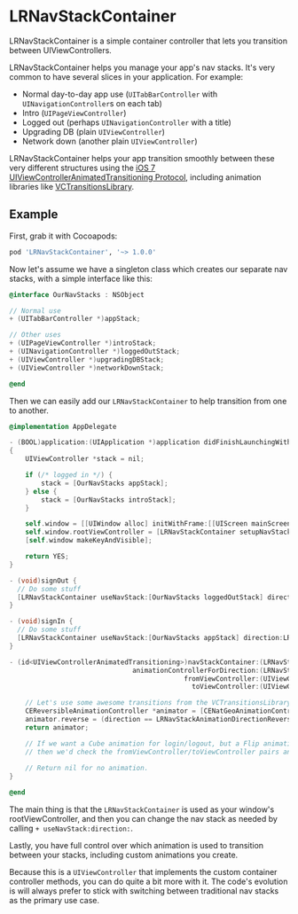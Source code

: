LRNavStackContainer
===================

LRNavStackContainer is a simple container controller that lets you transition between UIViewControllers.

LRNavStackContainer helps you manage your app's nav stacks. It's very common to have several slices in your application. For example:

  - Normal day-to-day app use (`UITabBarController` with `UINavigationController`s on each tab)
  - Intro (`UIPageViewController`)
  - Logged out (perhaps `UINavigationController` with a title)
  - Upgrading DB (plain `UIViewController`)
  - Network down (another plain `UIViewController`)

LRNavStackContainer helps your app transition smoothly between these very different structures using the [iOS 7 UIViewControllerAnimatedTransitioning Protocol](https://developer.apple.com/library/ios/documentation/UIKit/Reference/UIViewControllerAnimatedTransitioning_Protocol/Reference/Reference.html#//apple_ref/doc/uid/TP40013387), including animation libraries like [VCTransitionsLibrary](https://github.com/ColinEberhardt/VCTransitionsLibrary/).

## Example

First, grab it with Cocoapods:

```sh
pod 'LRNavStackContainer', '~> 1.0.0'
```

Now let's assume we have a singleton class which creates our separate nav stacks, with a simple interface like this:

``` objective-c
@interface OurNavStacks : NSObject

// Normal use
+ (UITabBarController *)appStack;

// Other uses
+ (UIPageViewController *)introStack;
+ (UINavigationController *)loggedOutStack;
+ (UIViewController *)upgradingDBStack;
+ (UIViewController *)networkDownStack;

@end
```

Then we can easily add our `LRNavStackContainer` to help transition from one to another.

``` objective-c
@implementation AppDelegate

- (BOOL)application:(UIApplication *)application didFinishLaunchingWithOptions:(NSDictionary *)launchOptions
{
    UIViewController *stack = nil;

    if (/* logged in */) {
        stack = [OurNavStacks appStack];
    } else {
        stack = [OurNavStacks introStack];
    }

    self.window = [[UIWindow alloc] initWithFrame:[[UIScreen mainScreen] bounds]];
    self.window.rootViewController = [LRNavStackContainer setupNavStack:stack andDelegate:self];
    [self.window makeKeyAndVisible];

    return YES;
}

- (void)signOut {
  // Do some stuff
  [LRNavStackContainer useNavStack:[OurNavStacks loggedOutStack] direction:LRNavStackAnimationDirectionReverse];
}

- (void)signIn {
  // Do some stuff
  [LRNavStackContainer useNavStack:[OurNavStacks appStack] direction:LRNavStackAnimationDirectionForward];
}

- (id<UIViewControllerAnimatedTransitioning>)navStackContainer:(LRNavStackContainer *)navStackContainer
                               animationControllerForDirection:(LRNavStackAnimationDirection)direction
                                            fromViewController:(UIViewController *)fromViewController
                                              toViewController:(UIViewController *)toViewController {

    // Let's use some awesome transitions from the VCTransitionsLibrary
    CEReversibleAnimationController *animator = [CENatGeoAnimationController new];
    animator.reverse = (direction == LRNavStackAnimationDirectionReverse);
    return animator;

    // If we want a Cube animation for login/logout, but a Flip animation for UpgradeDB => app
    // then we'd check the fromViewController/toViewController pairs and return the right animation.
    
    // Return nil for no animation.
}

@end
```

The main thing is that the `LRNavStackContainer` is used as your window's rootViewController, and then you can change the nav stack as needed by calling `+ useNavStack:direction:`.

Lastly, you have full control over which animation is used to transition between your stacks, including custom animations you create.

Because this is a `UIViewController` that implements the custom container controller methods, you can do quite a bit more with it. The code's evolution is will always prefer to stick with switching between traditional nav stacks as the primary use case.

